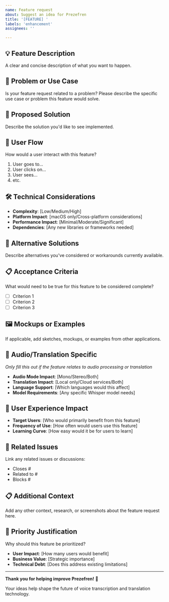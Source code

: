 ```yaml
---
name: Feature request
about: Suggest an idea for Prezefren
title: '[FEATURE] '
labels: 'enhancement'
assignees: ''

---
```


## 💡 Feature Description
A clear and concise description of what you want to happen.

## 🤔 Problem or Use Case
Is your feature request related to a problem? Please describe the specific use case or problem this feature would solve.

## 🎯 Proposed Solution
Describe the solution you'd like to see implemented.

## 🔄 User Flow
How would a user interact with this feature?
1. User goes to...
2. User clicks on...
3. User sees...
4. etc.

## 🛠️ Technical Considerations
- **Complexity**: [Low/Medium/High]
- **Platform Impact**: [macOS only/Cross-platform considerations]
- **Performance Impact**: [Minimal/Moderate/Significant]
- **Dependencies**: [Any new libraries or frameworks needed]

## 🎨 Alternative Solutions
Describe alternatives you've considered or workarounds currently available.

## 📋 Acceptance Criteria
What would need to be true for this feature to be considered complete?
- [ ] Criterion 1
- [ ] Criterion 2
- [ ] Criterion 3

## 🖼️ Mockups or Examples
If applicable, add sketches, mockups, or examples from other applications.

## 🎤 Audio/Translation Specific
*Only fill this out if the feature relates to audio processing or translation*
- **Audio Mode Impact**: [Mono/Stereo/Both]
- **Translation Impact**: [Local only/Cloud services/Both]
- **Language Support**: [Which languages would this affect]
- **Model Requirements**: [Any specific Whisper model needs]

## 📱 User Experience Impact
- **Target Users**: [Who would primarily benefit from this feature]
- **Frequency of Use**: [How often would users use this feature]
- **Learning Curve**: [How easy would it be for users to learn]

## 🔗 Related Issues
Link any related issues or discussions:
- Closes #
- Related to #
- Blocks #

## 📋 Additional Context
Add any other context, research, or screenshots about the feature request here.

## 🚀 Priority Justification
Why should this feature be prioritized?
- **User Impact**: [How many users would benefit]
- **Business Value**: [Strategic importance]
- **Technical Debt**: [Does this address existing limitations]

---

**Thank you for helping improve Prezefren!** 🙏

Your ideas help shape the future of voice transcription and translation technology.